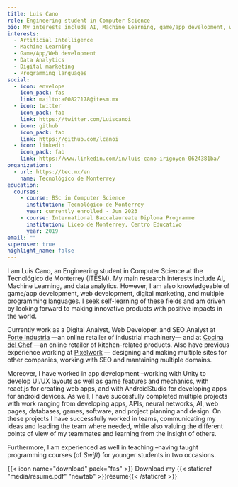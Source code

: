 ```yaml
---
title: Luis Cano
role: Engineering student in Computer Science
bio: My interests include AI, Machine Learning, game/app development, web development, data analytics, digital marketing, programming languages.
interests:
  - Artificial Intelligence
  - Machine Learning
  - Game/App/Web development
  - Data Analytics
  - Digital marketing
  - Programming languages
social:
  - icon: envelope
    icon_pack: fas
    link: mailto:a00827178@itesm.mx
  - icon: twitter
    icon_pack: fab
    link: https://twitter.com/Luiscanoi
  - icon: github
    icon_pack: fab
    link: https://github.com/lcanoi
  - icon: linkedin
    icon_pack: fab
    link: https://www.linkedin.com/in/luis-cano-irigoyen-0624381ba/
organizations:
  - url: https://tec.mx/en
    name: Tecnológico de Monterrey
education:
  courses:
    - course: BSc in Computer Science
      institution: Tecnológico de Monterrey
      year: currently enrolled - Jun 2023
    - course: International Baccalaureate Diploma Programme
      institution: Liceo de Monterrey, Centro Educativo
      year: 2019
email: ""
superuser: true
highlight_name: false
---
```

I am Luis Cano, an Engineering student in Computer Science at the Tecnológico de Monterrey (ITESM). My main research interests include AI, Machine Learning, and data analytics. However, I am also knowledgeable of game/app development, web development, digital marketing, and multiple programming languages. I seek self-learning of these fields and am driven by looking forward to making innovative products with positive impacts in the world.

Currently work as a Digital Analyst, Web Developer, and SEO Analyst at [Forte Industria](https://forteindustria.com/) —an online retailer of industrial machinery— and at [Cocina del Chef](https://cocinadelchef.mx/) —an online retailer of kitchen-related products. Also have previous experience working at [Pixelwork](https://pixelwork.mx/) — designing and making multiple sites for other companies, working with SEO and mantaining multiple domains.

Moreover, I have worked in app development –working with Unity to develop UI/UX layouts as well as game features and mechanics, with react.js for creating web apps, and with AndroidStudio for developing apps for android devices. As well, I have succesfully completed multiple projects with work ranging from developing apps, APIs, neural networks, AI, web pages, databases, games, software, and project planning and design.
On these projects I have successfully worked in teams, communicating my ideas and leading the team where needed, while also valuing the different points of view of my teammates and learning from the insight of others.

Furthermore, I am experienced as well in teaching –having taught programming courses (of *Swift*) for younger students in two occasions.

{{< icon name="download" pack="fas" >}} Download my {{< staticref "media/resume.pdf" "newtab" >}}résumé{{< /staticref >}}
